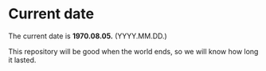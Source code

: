 # Current date

The current date is **1970.08.05.** (YYYY.MM.DD.)

This repository will be good when the world ends, so we will know how long it lasted.